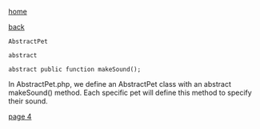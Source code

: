[home](./page01.md)

[back](./page02.md)


```
AbstractPet
```

```
abstract
```

```
abstract public function makeSound();
```

In AbstractPet.php, we define an AbstractPet class with an abstract makeSound() method. Each specific pet will define this method to specify their sound.


[page 4](./page04.md)
